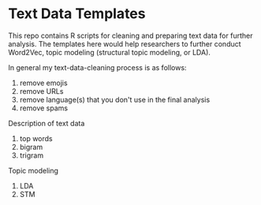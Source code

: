 # Text Data Templates

This repo contains R scripts for cleaning and preparing text data for further analysis. The templates here would help researchers to further conduct Word2Vec, topic modeling (structural topic modeling, or LDA).   

In general my text-data-cleaning process is as follows: 

1. remove emojis 
2. remove URLs 
3. remove language(s) that you don't use in the final analysis 
4. remove spams 

Description of text data 

1. top words 
2. bigram 
3. trigram 

Topic modeling 

1. LDA 
2. STM 

